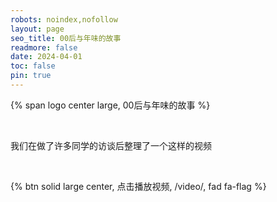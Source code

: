 ```yaml
---
robots: noindex,nofollow
layout: page
seo_title: 00后与年味的故事
readmore: false
date: 2024-04-01
toc: false
pin: true
---
```


<p>
{% span logo center large, 00后与年味的故事 %}
</p>
<br>

我们在做了许多同学的访谈后整理了一个这样的视频

<br>

{% btn solid large center, 点击播放视频, /video/, fad fa-flag %}

<br>